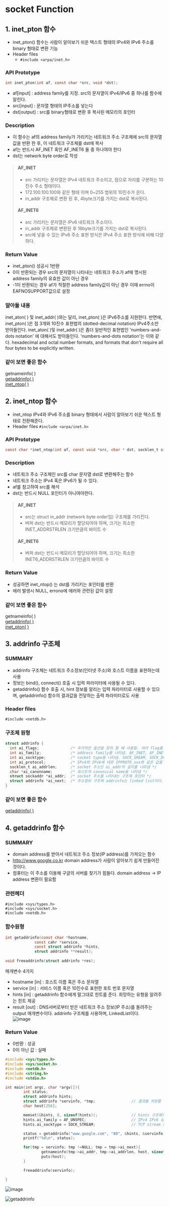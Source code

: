 # socket Function

## 1. inet_pton 함수
- inet_pton() 함수는 사람이 알아보기 쉬운 텍스트 형태의 IPv4와 IPv6 주소를 binary 형태로 변환 기능
- Header files
  - `#include <arpa/inet.h>`
### API Prototype
```c
int inet_pton(int af, const char *src, void *dst);
```
- af[input] : address family를 지정. src의 문자열이 IPv4/IPv6 중 하나를 함수에 알린다.
- src[input] : 문자열 형태의 IP주소를 넣는다
- dst[output] : src를 binary형태로 변환 후 복사된 메모리의 포인터
### Description
- 이 함수는 af의 address family가 가리키는 네트워크 주소 구조체에 src의 문자열 값을 반환 한 후, 이 네트워크 구조체를 dst에 복사
- af는 반드시 AF_INET 혹인 AF_INET6 둘 중 하나여야 한다
- dst는 network byte order로 작성

> #### AF_INET
> - src 가리키는 문자열은 IPv4 네트워크 주소이고, 점으로 자리를 구분하는 10진수 주소 형태이다.
> - 172.100.100.100와 같은 형태 이며 0~255 범위의 10진수가 온다.
> - in_addr 구조체로 변환 된 후, 4byte크기를 가지는 dst로 복사된다.
> #### AF_INET6
> - src 가리키는 문자열은 IPv6 네트워크 주소이다.
> - in_addr 구조체로 변환된 후 16byte크기를 가지는 dst로 복사된다.
> - src에 넣을 수 있는 IPv6 주소 표현 방식은 IPv4 주소 표현 방식에 비해 다양하다.
 
### Return Value
- inet_pton() 성공시 1반환
- 0이 반환되는 경우 src의 문자열이 나타내는 네트워크 주소가 af에 명시된 address family의 유효한 값이 아닌 경우
- -1이 반환되는 경우 af가 적절한 address family값이 아닌 경우 이때 errno이 EAFNOSUPPORT값으로 설정
### 알아둘 내용
inet_aton( ) 및 inet_addr( )와는 달리, inet_pton( )은 IPv6주소를 지원한다. 
반면에, inet_pton( )은 점 3개와 10진수 표현법의 (dotted-decimal notation) IPv4주소만 받아들인다. 
inet_aton( )및 inet_addr( )은 좀더 일반적인 표현법인 'numbers-and-dots notation' 에 대해서도 받아들인다.
'numbers-and-dots notation'는 이와 같다.
hexadecimal and octal number formats, and formats that don't require all four bytes to be explicitly written.  
### 같이 보면 좋은 함수
getnameinfo( ) <br>
[getaddrinfo( )](#4-getaddrinfo-함수) <br>
[inet_ntop( )](#2-inet_ntop-함수) <br>

## 2. inet_ntop 함수
- inet_ntop IPv4와 IPv6 주소를 binary 형태에서 사람이 알아보기 쉬운 텍스트 형태로 전환해준다.
- Header files
`#include <arpa/inet.h>`
### API Prototype
```c
const char *inet_ntop(int af, const void *src, char * dst, socklen_t size);
```
### Description
- 네트워크 주소 구조체인 src를 char 문자열 dst로 변환해주는 함수
- 네트워크 주소는 IPv4 혹은 IPv6가 될 수 있다.
- af를 참고하여 src를 해석
- dst는 반드시 NULL 포인터가 아니여야한다.

> #### AF_INET
> - src는 struct in_addr (network byte order임) 구조체를 가리킨다.
> - 버퍼 dst는 반드시 메모리가 할당되어야 하며, 크기는 최소한 INET_ADDRSTRLEN 크기만큼의 바이트 수
> #### AF_INET6
> - 버퍼 dst는 반드시 메모리가 할당되어야 하며, 크기는 최소한 INET6_ADDRSTRLEN 크기만큼의 바이트 수

### Return Value
- 성공하면 inet_ntop() 는 dst를 가리키는 포인터를 반환
- 에러 발생시 NULL, errono에 에러와 관련된 값이 설정

### 같이 보면 좋은 함수
getnameinfo( ) <br>
[getaddrinfo( )](#4-getaddrinfo-함수) <br>
[inet_pton( )](#1-inet_pton-함수) <br>


## 3. addrinfo 구조체
### SUMMARY
- addrinfo 구조체는 네트워크 주소정보(인터넷 주소)와 호스트 이름을 표현하는데 사용
- 정보는 bind(), connect() 호출 시 입력 파라미터에 사용될 수 있다.
- getaddrinfo() 함수 호출 시, hint 정보를 알리는 입력 파라미터로 사용할 수 있으며, getaddrinfo() 함수의 결과값을 전닿하는 출력 파라미터로도 사용
### Header files
`#include <netdb.h>`
### 구조체 원형
```c
struct addrinfo {
  int ai_flags;              /* 추가적인 옵션을 정의 할 때 사용함. 여러 flag를 bitwise OR-ing 하여 넣는다 */
  int ai_family;             /* address family를 나타냄. AF_INET, AF_INET6, AF_UNSPEC */
  int ai_socktype;           /* socket type을 나타냄. SOCK_SREAM, SOCK_DGRAM */
  int ai_protocol;           /* IPv4와 IPv6에 대한 IPPROTO_xxx와 같은 값을 가짐. */
  socklen_t ai_addrlen;      /* socket 주소인 ai_addr의 길이를 나타냄 */
  char *ai_canonname;        /* 호스트의 canonical name을 나타냄 */
  struct sockaddr *ai_addr;  /* socket 주소를 나타내는 구조체 포인터 */
  struct addrinfo *ai_next;  /* 주소정보 구조체 addrinfo는 linked list이다. 다음 데이터의 포인터 */
}
```
### 같이 보면 좋은 함수
[getaddrinfo( )](#4-getaddrinfo-함수) <br>



## 4. getaddrinfo 함수
### SUMMARY
- domain address를 받아서 네트워크 주소 정보(IP address)를 가져오는 함수
- http://www.google.co.kr domain address가 사람이 알아보기 쉽게 만들어진 것이다.
- 컴퓨터는 이 주소를 이용해 구글의 서버를 찾기가 힘들다. domain address -> IP address 변환이 필요함
### 관련헤더
```
#include <sys/types.h>
#include <sys/socket.h>
#include <netdb.h>
```
### 함수원형
```c
int getaddrinfo(const char *hostname,
             const cahr *service,
             const struct addrinfo *hints,
             struct addrinfo **result);
             
void freeaddrinfo(struct addrinfo *res);
```
매개변수 4가지
- hostname [in] : 호스트 이름 혹은 주소 문자열
- service [in] : 서비스 이름 혹은 10진수로 표현한 포트 번호 문자열
- hints [in] : getaddrinfo 함수에게 말그대로 힌트를 준다. 희망하는 유형을 알려주는 힌트 제공
- result [out] : DNS서버로부터 받은 네트워크 주소 정보(IP 주소)를 돌려주는 output 매개변수이다. addrinfo 구조체를 사용하며, LinkedList이다. <br>
![image](https://user-images.githubusercontent.com/65120581/129138649-254cfaf8-25f8-4dbe-90d7-471acb1e4256.png)

### Return Value
- 0반환 : 성공
- 0이 아닌 값 : 실패
```c
#include <sys/types.h>
#include <sys/socket.h>
#include <netdb.h>
#include <string.h>
#include <stdio.h>

int main(int argc, char *argv[]){
        int status;
        struct addrinfo hints;
        struct addrinfo *servinfo, *tmp;                // 결과를 저장할 변수
        char host[256];

        memset(&hints, 0, sizeof(hints));               // hints 구조체의 모든 값을 0으로 초기화
        hints.ai_family = AF_UNSPEC;                    // IPv4 IPv6 상관없이 결과 모두 반환
        hints.ai_socktype = SOCK_STREAM;                // TCP stream sockets

        status = getaddrinfo("www.google.com", "80", &hints, &servinfo);
        printf("%d\n", status);

        for(tmp = servinfo; tmp !=NULL; tmp = tmp->ai_next){
                getnameinfo(tmp->ai_addr, tmp->ai_addrlen, host, sizeof(host), NULL, 0, NI_NUMERICHOST);
                puts(host);
        }

        freeaddrinfo(servinfo);

}
```
![image](https://user-images.githubusercontent.com/65120581/129146714-55cc16f8-3d40-46dc-a5c9-8f1ffb21b09c.png)

![getaddrinfo](https://user-images.githubusercontent.com/65120581/129146997-17406dcf-a249-4ebb-ae2a-ad41e9c6df01.gif)

<br>
<br>
<br>
<br>
<br>

>## 출처


>[ [하얀쿠아의 이것저것 만들기 Blog]](https://techlog.gurucat.net/293)

